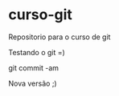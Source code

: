 curso-git
=========

Repositorio para o curso de git

Testando o git =)

git commit -am 


Nova versão ;)